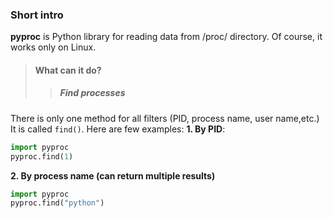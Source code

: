 ### Short intro
**pyproc** is Python library for reading data from /proc/ directory.
Of course, it works only on Linux.
>#### What can it do?
>>##### Find processes
There is only one method for all filters (PID, process name, user name,etc.)
It is called `find()`.
Here are few examples:
**1. By PID**:
```python
import pyproc
pyproc.find(1)

```

**2. By process name (can return multiple results)**

```python
import pyproc
pyproc.find("python")

```
